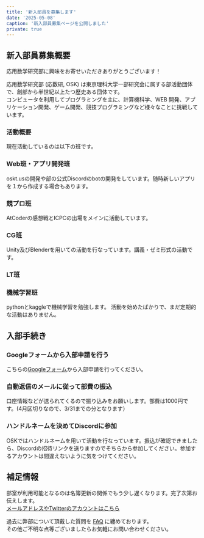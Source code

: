 ```yaml
---
title: '新入部員を募集します'
date: '2025-05-08'
caption: '新入部員募集ページを公開しました'
private: true
---
```


## 新入部員募集概要

応用数学研究部に興味をお寄せいただきありがとうございます！

応用数学研究部 (応数研, OSK) は東京理科大学一部研究会に属する部活動団体で、創部から半世紀以上たつ歴史ある団体です。  
コンピュータを利用してプログラミングを主に、計算機科学、WEB 開発、アプリケーション開発、ゲーム開発、競技プログラミングなど様々なことに挑戦しています。

### 活動概要

現在活動しているのは以下の班です。
### Web班・アプリ開発班
oskt.usの開発や部の公式Discordのbotの開発をしています。随時新しいアプリを１から作成する場合もあります。

### 競プロ班
AtCoderの感想戦とICPCの出場をメインに活動しています。

### CG班
Unity及びBlenderを用いての活動を行なっています。講義・ゼミ形式の活動です。

### LT班


### 機械学習班
pythonとkaggleで機械学習を勉強します。
活動を始めたばかりで、まだ定期的な活動はありません。

## 入部手続き

### Googleフォームから入部申請を行う
こちらの[Googleフォーム](https://forms.gle/fGRPGtEQCzHPv8uw5)から入部申請を行ってください。

### 自動返信のメールに従って部費の振込
口座情報などが送られてくるので振り込みをお願いします。部費は1000円です。(4月区切りなので、3/31までの分となります）

### ハンドルネームを決めてDiscordに参加
OSKではハンドルネームを用いて活動を行なっています。振込が確認できましたら、Discordの招待リンクを送りますのでそちらから参加してください。参加するアカウントは間違えないように気をつけてください。

## 補足情報
部室が利用可能となるのは名簿更新の関係でもう少し遅くなります。完了次第お伝えします。 <br>
[メールアドレスやTwitterのアカウントはこちら](/contact)   

過去に弊部について頂戴した質問を [FAQ](/faq) に纏めております。  
その他ご不明な点等ございましたらお気軽にお問い合わせください。  

